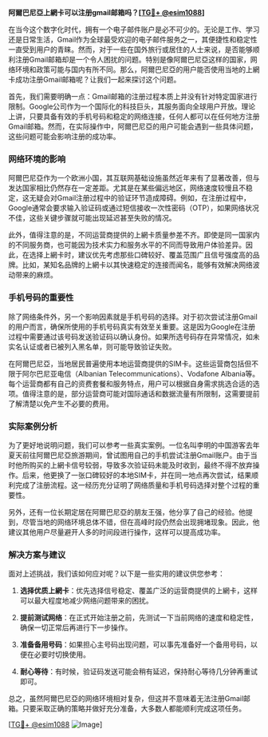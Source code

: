 **阿爾巴尼亞上網卡可以注册gmail邮箱吗？[[TG💪+ @esim1088](https://t.me/s/esim1088)]**

在当今这个数字化时代，拥有一个电子邮件账户是必不可少的。无论是工作、学习还是日常生活，Gmail作为全球最受欢迎的电子邮件服务之一，其便捷性和稳定性一直受到用户的青睐。然而，对于一些在国外旅行或居住的人士来说，是否能够顺利注册Gmail邮箱却是一个令人困扰的问题。特别是像阿爾巴尼亞这样的国家，网络环境和政策可能与国内有所不同。那么，阿爾巴尼亞的用户能否使用当地的上網卡成功注册Gmail邮箱呢？让我们一起来探讨这个问题。

首先，我们需要明确一点：Gmail邮箱的注册过程本质上并没有针对特定国家进行限制。Google公司作为一个国际化的科技巨头，其服务面向全球用户开放。理论上讲，只要具备有效的手机号码和稳定的网络连接，任何人都可以在任何地方注册Gmail邮箱。然而，在实际操作中，阿爾巴尼亞的用户可能会遇到一些具体问题，这些问题可能会影响注册的成功率。

### 网络环境的影响

阿爾巴尼亞作为一个欧洲小国，其互联网基础设施虽然近年来有了显著改善，但与发达国家相比仍然存在一定差距。尤其是在某些偏远地区，网络速度较慢且不稳定，这无疑会对Gmail注册过程中的验证环节造成障碍。例如，在注册过程中，Google通常会要求输入验证码或通过短信接收一次性密码（OTP），如果网络状况不佳，这些关键步骤就可能出现延迟甚至失败的情况。

此外，值得注意的是，不同运营商提供的上網卡质量参差不齐。即使是同一国家内的不同服务商，也可能因为技术实力和服务水平的不同而导致用户体验差异。因此，在选择上網卡时，建议优先考虑那些口碑较好、覆盖范围广且信号强度高的品牌。比如，某知名品牌的上網卡以其快速稳定的连接而闻名，能够有效解决网络波动带来的麻烦。

### 手机号码的重要性

除了网络条件外，另一个影响因素就是手机号码的选择。对于初次尝试注册Gmail的用户而言，确保所使用的手机号码真实有效至关重要。这是因为Google在注册过程中需要通过该号码发送验证码以确认身份。如果所选号码存在异常情况，如未实名认证或者已被列入黑名单，则可能导致验证失败。

在阿爾巴尼亞，当地居民普遍使用本地运营商提供的SIM卡。这些运营商包括但不限于阿尔巴尼亚电信（Albanian Telecommunications）、Vodafone Albania等。每个运营商都有自己的资费套餐和服务特点，用户可以根据自身需求挑选合适的选项。值得注意的是，部分运营商可能对国际通话和数据流量有所限制，这需要提前了解清楚以免产生不必要的费用。

### 实际案例分析

为了更好地说明问题，我们可以参考一些真实案例。一位名叫李明的中国游客去年夏天前往阿爾巴尼亞旅游期间，曾试图用自己的手机尝试注册Gmail账户。由于当时他所购买的上網卡信号较弱，导致多次验证码未能及时收到，最终不得不放弃操作。后来，他更换了一张口碑较好的本地SIM卡，并在同一地点再次尝试，结果顺利完成了注册流程。这一经历充分证明了网络质量和手机号码选择对整个过程的重要性。

另外，还有一位长期定居在阿爾巴尼亞的朋友王强，他分享了自己的经验。他提到，尽管当地的网络环境总体不错，但在高峰时段仍然会出现拥堵现象。因此，他建议其他用户尽量避开人多的时间段进行操作，这样可以提高成功率。

### 解决方案与建议

面对上述挑战，我们该如何应对呢？以下是一些实用的建议供您参考：

1. **选择优质上網卡**：优先选择信号稳定、覆盖广泛的运营商提供的上網卡，这样可以最大程度地减少网络问题带来的困扰。
   
2. **提前测试网络**：在正式开始注册之前，先测试一下当前网络的速度和稳定性，确保一切正常后再进行下一步操作。
   
3. **准备备用号码**：如果担心主号码出现问题，可以事先准备好一个备用号码，以便在必要时切换使用。
   
4. **耐心等待**：有时候，验证码发送可能会稍有延迟，保持耐心等待几分钟再重试即可。

总之，虽然阿爾巴尼亞的网络环境相对复杂，但这并不意味着无法注册Gmail邮箱。只要采取正确的策略并做好充分准备，大多数人都能顺利完成这项任务。

[[TG💪+ @esim1088](https://t.me/s/esim1088) ![Image](https://i.postimg.cc/4NQfJmqS/Snipaste-2025-05-13-00-14-12.png)]